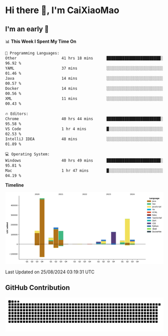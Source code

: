 # Hi there 👋, I'm CaiXiaoMao

## I'm an early 🐤
<!--START_SECTION:waka-->
📊 **This Week I Spent My Time On** 

```text
💬 Programming Languages: 
Other                    41 hrs 18 mins      ████████████████████████░   96.92 % 
YAML                     37 mins             ░░░░░░░░░░░░░░░░░░░░░░░░░   01.46 % 
Java                     14 mins             ░░░░░░░░░░░░░░░░░░░░░░░░░   00.57 % 
Docker                   14 mins             ░░░░░░░░░░░░░░░░░░░░░░░░░   00.56 % 
XML                      11 mins             ░░░░░░░░░░░░░░░░░░░░░░░░░   00.43 % 

🔥 Editors: 
Chrome                   40 hrs 44 mins      ████████████████████████░   95.58 % 
VS Code                  1 hr 4 mins         █░░░░░░░░░░░░░░░░░░░░░░░░   02.53 % 
IntelliJ IDEA            48 mins             ░░░░░░░░░░░░░░░░░░░░░░░░░   01.89 % 

💻 Operating System: 
Windows                  40 hrs 49 mins      ████████████████████████░   95.81 % 
Mac                      1 hr 47 mins        █░░░░░░░░░░░░░░░░░░░░░░░░   04.19 % 
```

**Timeline**

![Lines of Code chart](https://raw.githubusercontent.com/caixiaomao/caixiaomao/main/assets/bar_graph.png)


 Last Updated on 25/08/2024 03:19:31 UTC
<!--END_SECTION:waka-->

## GitHub Contribution
<picture>
  <source media="(prefers-color-scheme: dark)" srcset="/dist/snake/github-contribution-grid-snake-dark.svg" />
  <source media="(prefers-color-scheme: light)" srcset="/dist/snake/github-contribution-grid-snake.svg" />
  <img alt="github contribution grid snake animation" src="/dist/snake/github-contribution-grid-snake.svg" />
</picture>
